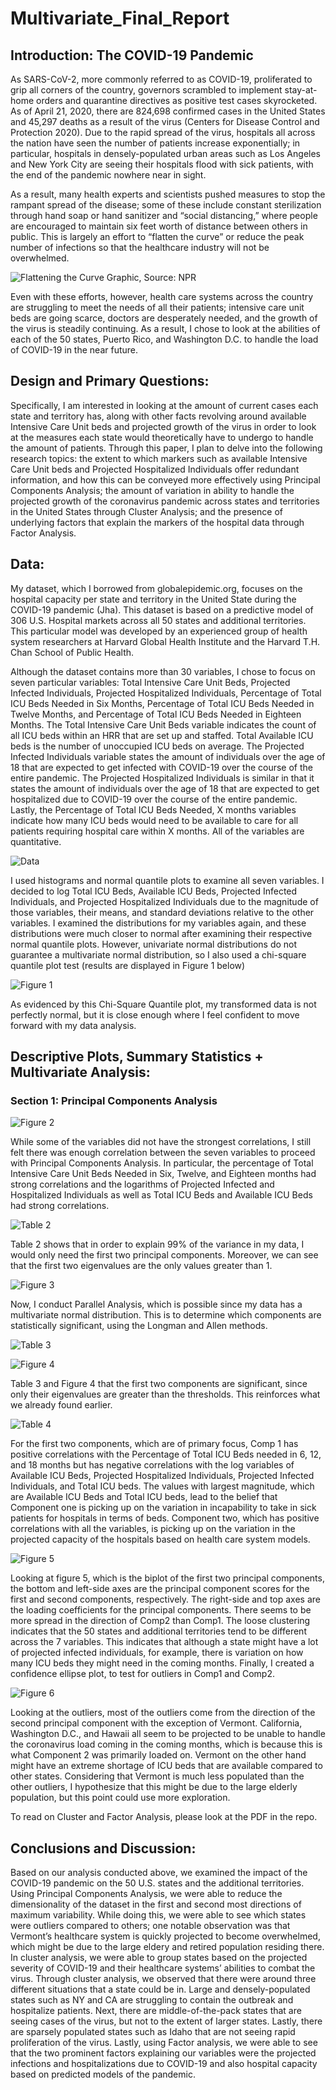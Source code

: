 # Multivariate_Final_Report

## Introduction: The COVID-19 Pandemic

As SARS-CoV-2, more commonly referred to as COVID-19, proliferated to grip all
corners of the country, governors scrambled to implement stay-at-home orders and quarantine
directives as positive test cases skyrocketed. As of April 21, 2020, there are 824,698 confirmed
cases in the United States and 45,297 deaths as a result of the virus (Centers for Disease Control
and Protection 2020). Due to the rapid spread of the virus, hospitals all across the nation have
seen the number of patients increase exponentially; in particular, hospitals in densely-populated
urban areas such as Los Angeles and New York City are seeing their hospitals flood with sick
patients, with the end of the pandemic nowhere near in sight.

As a result, many health experts and scientists pushed measures to stop the rampant
spread of the disease; some of these include constant sterilization through hand soap or hand
sanitizer and “social distancing,” where people are encouraged to maintain six feet worth of
distance between others in public. This is largely an effort to “flatten the curve” or reduce the
peak number of infections so that the healthcare industry will not be overwhelmed.

![Flattening the Curve Graphic, Source: NPR](graph1.png)


Even with these efforts, however, health care systems across the country are struggling to
meet the needs of all their patients; intensive care unit beds are going scarce, doctors are
desperately needed, and the growth of the virus is steadily continuing. As a result, I chose to look
at the abilities of each of the 50 states, Puerto Rico, and Washington D.C. to handle the load of
COVID-19 in the near future.

## Design and Primary Questions:

Specifically, I am interested in looking at the amount of current cases each state and
territory has, along with other facts revolving around available Intensive Care Unit beds and
projected growth of the virus in order to look at the measures each state would theoretically have
to undergo to handle the amount of patients. Through this paper, I plan to delve into the
following research topics: the extent to which markers such as available Intensive Care Unit beds
and Projected Hospitalized Individuals offer redundant information, and how this can be
conveyed more effectively using Principal Components Analysis; the amount of variation in
ability to handle the projected growth of the coronavirus pandemic across states and territories in
the United States through Cluster Analysis; and the presence of underlying factors that explain
the markers of the hospital data through Factor Analysis.

## Data:
My dataset, which I borrowed from globalepidemic.org, focuses on the hospital capacity
per state and territory in the United State during the COVID-19 pandemic (Jha). This dataset is
based on a predictive model of 306 U.S. Hospital markets across all 50 states and additional
territories. This particular model was developed by an experienced group of health system
researchers at Harvard Global Health Institute and the Harvard T.H. Chan School of Public
Health.

Although the dataset contains more than 30 variables, I chose to focus on seven particular
variables: Total Intensive Care Unit Beds, Projected Infected Individuals, Projected Hospitalized
Individuals, Percentage of Total ICU Beds Needed in Six Months, Percentage of Total ICU Beds
Needed in Twelve Months, and Percentage of Total ICU Beds Needed in Eighteen Months. The
Total Intensive Care Unit Beds variable indicates the count of all ICU beds within an HRR that
are set up and staffed. Total Available ICU beds is the number of unoccupied ICU beds on
average. The Projected Infected Individuals variable states the amount of individuals over the
age of 18 that are expected to get infected with COVID-19 over the course of the entire
pandemic. The Projected Hospitalized Individuals is similar in that it states the amount of
individuals over the age of 18 that are expected to get hospitalized due to COVID-19 over the
course of the entire pandemic. Lastly, the Percentage of Total ICU Beds Needed, X months
variables indicate how many ICU beds would need to be available to care for all patients
requiring hospital care within X months. All of the variables are quantitative.

![Data](graph2.png)

I used histograms and normal quantile plots to examine all seven variables. I decided to
log Total ICU Beds, Available ICU Beds, Projected Infected Individuals, and Projected
Hospitalized Individuals due to the magnitude of those variables, their means, and standard
deviations relative to the other variables. I examined the distributions for my variables again, and
these distributions were much closer to normal after examining their respective normal quantile
plots. However, univariate normal distributions do not guarantee a multivariate normal
distribution, so I also used a chi-square quantile plot test (results are displayed in Figure 1 below)

![Figure 1](graph3.png)

As evidenced by this Chi-Square Quantile plot, my transformed data is not perfectly normal, but
it is close enough where I feel confident to move forward with my data analysis.

## Descriptive Plots, Summary Statistics + Multivariate Analysis:

### Section 1: Principal Components Analysis

![Figure 2](graph4.png)

While some of the variables did not have the strongest correlations, I still felt there was
enough correlation between the seven variables to proceed with Principal Components Analysis.
In particular, the percentage of Total Intensive Care Unit Beds Needed in Six, Twelve, and
Eighteen months had strong correlations and the logarithms of Projected Infected and
Hospitalized Individuals as well as Total ICU Beds and Available ICU Beds had strong
correlations.

![Table 2](graph5.png)

Table 2 shows that in order to explain 99% of the variance in my data, I would only need
the first two principal components. Moreover, we can see that the first two eigenvalues are the
only values greater than 1.

![Figure 3](graph6.png)

Now, I conduct Parallel Analysis, which is possible since my data has a multivariate
normal distribution. This is to determine which components are statistically significant, using the
Longman and Allen methods.

![Table 3](graph7.png)

![Figure 4](graph8.png)

Table 3 and Figure 4 that the first two components are significant, since only their
eigenvalues are greater than the thresholds. This reinforces what we already found earlier.

![Table 4](graph9.png)

For the first two components, which are of primary focus, Comp 1 has positive
correlations with the Percentage of Total ICU Beds needed in 6, 12, and 18 months but has
negative correlations with the log variables of Available ICU Beds, Projected Hospitalized
Individuals, Projected Infected Individuals, and Total ICU beds. The values with largest
magnitude, which are Available ICU Beds and Total ICU beds, lead to the belief that Component
one is picking up on the variation in incapability to take in sick patients for hospitals in terms of
beds. Component two, which has positive correlations with all the variables, is picking up on the
variation in the projected capacity of the hospitals based on health care system models.

![Figure 5](graph10.png)

Looking at figure 5, which is the biplot of the first two principal components, the bottom
and left-side axes are the principal component scores for the first and second components,
respectively. The right-side and top axes are the loading coefficients for the principal
components. There seems to be more spread in the direction of Comp2 than Comp1. The loose
clustering indicates that the 50 states and additional territories tend to be different across the 7
variables. This indicates that although a state might have a lot of projected infected individuals,
for example, there is variation on how many ICU beds they might need in the coming months.
Finally, I created a confidence ellipse plot, to test for outliers in Comp1 and Comp2.

![Figure 6](graph11.png)

Looking at the outliers, most of the outliers come from the direction of the second
principal component with the exception of Vermont. California, Washington D.C., and Hawaii
all seem to be projected to be unable to handle the coronavirus load coming in the coming
months, which is because this is what Component 2 was primarily loaded on. Vermont on the
other hand might have an extreme shortage of ICU beds that are available compared to other
states. Considering that Vermont is much less populated than the other outliers, I hypothesize
that this might be due to the large elderly population, but this point could use more exploration.

To read on Cluster and Factor Analysis, please look at the PDF in the repo.

## Conclusions and Discussion:

Based on our analysis conducted above, we examined the impact of the COVID-19
pandemic on the 50 U.S. states and the additional territories.
Using Principal Components Analysis, we were able to reduce the dimensionality of the
dataset in the first and second most directions of maximum variability. While doing this, we
were able to see which states were outliers compared to others; one notable observation was that
Vermont’s healthcare system is quickly projected to become overwhelmed, which might be due
to the large eldery and retired population residing there. In cluster analysis, we were able to
group states based on the projected severity of COVID-19 and their healthcare systems’ abilities
to combat the virus. Through cluster analysis, we observed that there were around three different
situations that a state could be in. Large and densely-populated states such as NY and CA are
struggling to contain the outbreak and hospitalize patients. Next, there are middle-of-the-pack
states that are seeing cases of the virus, but not to the extent of larger states. Lastly, there are
sparsely populated states such as Idaho that are not seeing rapid proliferation of the virus.
Lastly, using Factor analysis, we were able to see that the two prominent factors
explaining our variables were the projected infections and hospitalizations due to COVID-19 and
also hospital capacity based on predicted models of the pandemic.
